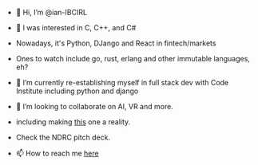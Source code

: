 - 👋 Hi, I’m @ian-IBCIRL

- 👀 I was interested in C, C++, and C# 
- Nowadays, it's Python, DJango and React in fintech/markets
- Ones to watch include go, rust, erlang and other immutable languages, eh?

- 🌱 I’m currently re-establishing myself in full stack dev with Code Institute including python and django

- 💞️ I’m looking to collaborate on AI, VR and more.
- including making [this](https://github.com/ian-IBCIRL/AskAncestor) one a reality.
- Check the NDRC pitch deck. 

- 📫 How to reach me [here](https://ibcirl.com/)

<!---
ian-IBCIRL/ian-IBCIRL is a ✨ special ✨ repository because its `README.md` (this file) appears on your GitHub profile.
You can click the Preview link to take a look at your changes.
--->
